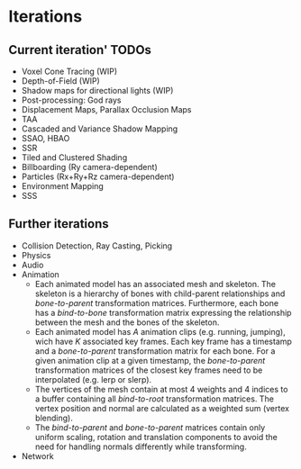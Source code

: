 # Iterations

## Current iteration' TODOs
* Voxel Cone Tracing (WIP)
* Depth-of-Field (WIP)
* Shadow maps for directional lights (WIP)
* Post-processing: God rays
* Displacement Maps, Parallax Occlusion Maps
* TAA
* Cascaded and Variance Shadow Mapping
* SSAO, HBAO
* SSR
* Tiled and Clustered Shading
* Billboarding (Ry camera-dependent)
* Particles (Rx+Ry+Rz camera-dependent)
* Environment Mapping
* SSS

## Further iterations
* Collision Detection, Ray Casting, Picking
* Physics
* Audio
* Animation
  * Each animated model has an associated mesh and skeleton. The skeleton is a hierarchy of bones with child-parent relationships and *bone-to-parent* transformation matrices. Furthermore, each bone has a *bind-to-bone* transformation matrix expressing the relationship between the mesh and the bones of the skeleton.
  * Each animated model has *A* animation clips (e.g. running, jumping), wich have *K* associated key frames. Each key frame has a timestamp and a *bone-to-parent* transformation matrix for each bone. For a given animation clip at a given timestamp, the *bone-to-parent* transformation matrices of the closest key frames need to be interpolated (e.g. lerp or slerp). 
  * The vertices of the mesh contain at most 4 weights and 4 indices to a buffer containing all *bind-to-root* transformation matrices. The vertex position and normal are calculated as a weighted sum (vertex blending).
  * The *bind-to-parent* and *bone-to-parent* matrices contain only uniform scaling, rotation and translation components to avoid the need for handling normals differently while transforming.
* Network
